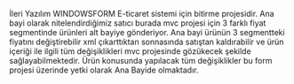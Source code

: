İleri Yazılım WINDOWSFORM E-ticaret sistemi için bitirme projesidir.
Ana bayi olarak nitelendirdiğimiz satıcı burada mvc projesi için 3 farklı fiyat segmentinde ürünleri alt bayiye gönderiyor. Ana bayi ürünün 3 segmentteki fiyatını değiştirebilir xml çıkarttıktan sonnasında satıştan kaldırabilir ve ürün içeriği ile ilgili tüm değişiklikleri mvc projesinde gözükecek şekilde sağlayabilmektedir. Ürün konusunda yapılacak tüm değişiklikler bu form projesi üzerinde yetki olarak Ana Bayide olmaktadır. 
